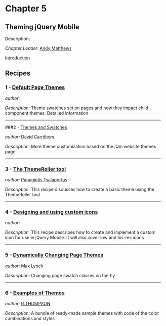 # Chapter 5

## Theming jQuery Mobile

Description: 

*Chapter Leader:* <a href="mailto:andy@commadelimited.com">Andy Matthews</a>

<a href="/jquerymobilecookbook/book/blob/master/5-theming-jquery-mobile/introduction.adoc">Introduction</a>

## Recipes

### 1 - <a href="/jquerymobilecookbook/book/blob/master/5-theming-jquery-mobile/recipe-1.adoc">Default Page Themes</a>

*author:* <a href="mailto:"></a>

*Description:* Theme swatches set on pages and how they impact child component themes. Detailed information

---

###2 - <a href="/jquerymobilecookbook/book/blob/master/5-theming-jquery-mobile/recipe-2.adoc">Themes and Swatches</a>

*author:* <a href="mailto:dcarrith@gmail.com">David Carrithers</a>

*Description:* More theme customization based on the jQm website themes page

---

### 3 - <a href="/jquerymobilecookbook/book/blob/master/5-theming-jquery-mobile/recipe-3.adoc">The ThemeRoller tool</a>

*author:* <a href="mailto:sys.sgx@gmail.com">Panagiotis Tsalaportas</a> 

*Description:* This recipe discusses how to create a basic theme using the ThemeRoller tool

---

### 4 - <a href="/jquerymobilecookbook/book/blob/master/5-theming-jquery-mobile/recipe-4.adoc">Designing and using custom icons</a>

*author:* <a href="mailto:"></a>

*Description:* This recipe describes how to create and implement a custom icon for use in jQuery Mobile. It will also cover low and his-res icons

---

### 5 - <a href="/jquerymobilecookbook/book/blob/master/5-theming-jquery-mobile/recipe-5.adoc">Dynamically Changing Page Themes</a>

*author:* <a href="mailto:maxlynch@uwalumni.com">Max Lynch</a>

*Description:* Changing page swatch classes on the fly

---

### 6 - <a href="/jquerymobilecookbook/book/blob/master/5-theming-jquery-mobile/recipe-6.adoc">Examples of Themes</a>

*author:* <a href="mailto:whynetsolutions@aol.com">R.THOMPSON</a>

*Description:* A bundle of ready-made sample themes with code of the color combinations and styles